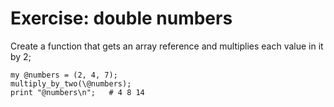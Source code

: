 # Exercise: double numbers

Create a function that gets an array reference and
multiplies each value in it by 2;

```
my @numbers = (2, 4, 7);
multiply_by_two(\@numbers);
print "@numbers\n";   # 4 8 14
```


